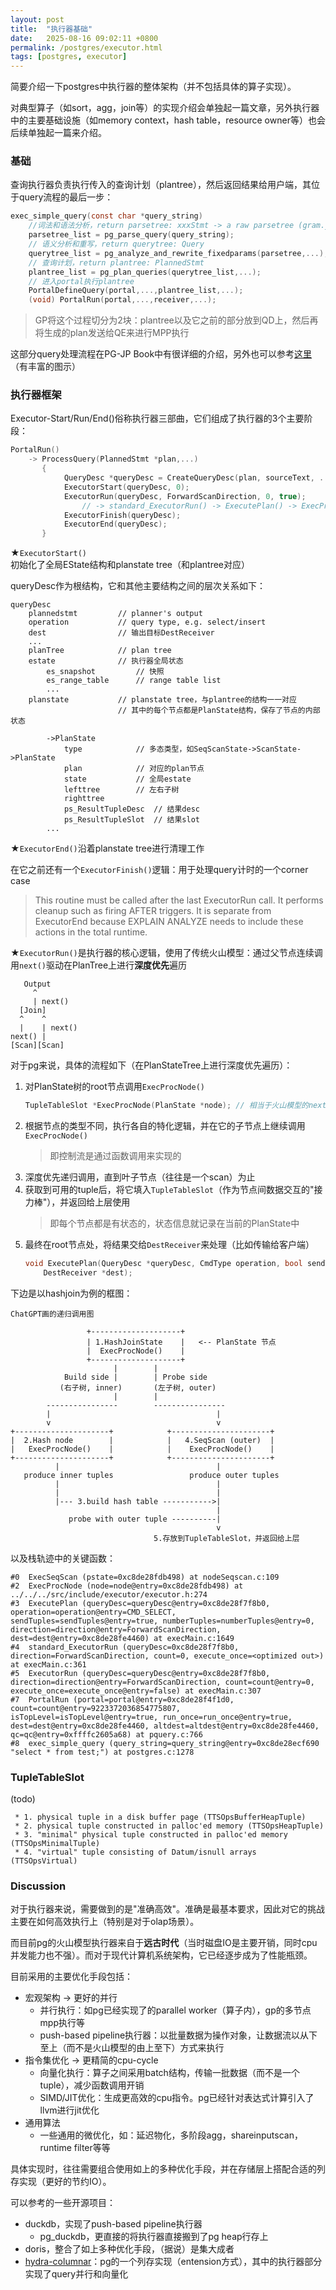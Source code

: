 ```yaml
---
layout: post
title:  "执行器基础"
date:   2025-08-16 09:02:11 +0800
permalink: /postgres/executor.html
tags: [postgres, executor]
---
```

简要介绍一下postgres中执行器的整体架构（并不包括具体的算子实现）。

对典型算子（如sort，agg，join等）的实现介绍会单独起一篇文章，另外执行器中的主要基础设施（如memory context，hash table，resource owner等）也会后续单独起一篇来介绍。

### 基础
查询执行器负责执行传入的查询计划（plantree），然后返回结果给用户端，其位于query流程的最后一步：
```c
exec_simple_query(const char *query_string)
    //词法和语法分析，return parsetree: xxxStmt -> a raw parsetree (gram.y output)
    parsetree_list = pg_parse_query(query_string); 
    // 语义分析和重写，return querytree: Query
    querytree_list = pg_analyze_and_rewrite_fixedparams(parsetree,...);
    // 查询计划，return plantree: PlannedStmt
    plantree_list = pg_plan_queries(querytree_list,...);
    // 进入portal执行plantree    
    PortalDefineQuery(portal,...,plantree_list,...);
    (void) PortalRun(portal,...,receiver,...);
```
> GP将这个过程切分为2块：plantree以及它之前的部分放到QD上，然后再将生成的plan发送给QE来进行MPP执行

这部分query处理流程在PG-JP Book中有很详细的介绍，另外也可以参考[这里](https://mp.weixin.qq.com/s/YQsQg5H063GzpMDjJJQIaQ)（有丰富的图示）

### 执行器框架
Executor-Start/Run/End()俗称执行器三部曲，它们组成了执行器的3个主要阶段：
```c
PortalRun()
    -> ProcessQuery(PlannedStmt *plan,...)
       {
            QueryDesc *queryDesc = CreateQueryDesc(plan, sourceText, ...);
            ExecutorStart(queryDesc, 0);
            ExecutorRun(queryDesc, ForwardScanDirection, 0, true);
                // -> standard_ExecutorRun() -> ExecutePlan() -> ExecProcNode() -> 具体的算子逻辑比如ExecSeqScan()
            ExecutorFinish(queryDesc);
            ExecutorEnd(queryDesc);
       }
```

★```ExecutorStart()```初始化了全局EState结构和planstate tree（和plantree对应）

queryDesc作为根结构，它和其他主要结构之间的层次关系如下：
```
queryDesc
    plannedstmt	        // planner's output
    operation           // query type, e.g. select/insert
    dest                // 输出目标DestReceiver
    ...
    planTree            // plan tree
    estate              // 执行器全局状态
        es_snapshot         // 快照
        es_range_table      // range table list
        ...
    planstate           // planstate tree，与plantree的结构一一对应
                        // 其中的每个节点都是PlanState结构，保存了节点的内部状态

        ->PlanState
            type            // 多态类型，如SeqScanState->ScanState->PlanState
            plan            // 对应的plan节点
            state           // 全局estate
            lefttree        // 左右子树
            righttree
            ps_ResultTupleDesc  // 结果desc
            ps_ResultTupleSlot  // 结果slot
        ...
```

★```ExecutorEnd()```沿着planstate tree进行清理工作

在它之前还有一个```ExecutorFinish()```逻辑：用于处理query计时的一个corner case
> This routine must be called after the last ExecutorRun call. It performs cleanup such as firing AFTER triggers. It is separate from ExecutorEnd because EXPLAIN ANALYZE needs to include these actions in the total runtime.

★```ExecutorRun()```是执行器的核心逻辑，使用了传统火山模型：通过父节点连续调用```next()```驱动在PlanTree上进行**深度优先**遍历
```
   Output
     ^
     | next()
  [Join]
  ^    ^
  |    | next()
next() |
[Scan][Scan]
```

对于pg来说，具体的流程如下（在PlanStateTree上进行深度优先遍历）：
1. 对PlanState树的root节点调用```ExecProcNode()```
    ```c
    TupleTableSlot *ExecProcNode(PlanState *node); // 相当于火山模型的next()
    ```
1. 根据节点的类型不同，执行各自的特化逻辑，并在它的子节点上继续调用```ExecProcNode()```
    > 即控制流是通过函数调用来实现的
1. 深度优先递归调用，直到叶子节点（往往是一个scan）为止
1. 获取到可用的tuple后，将它填入`TupleTableSlot`（作为节点间数据交互的"接力棒"），并返回给上层使用
    > 即每个节点都是有状态的，状态信息就记录在当前的PlanState中
1. 最终在root节点处，将结果交给```DestReceiver```来处理（比如传输给客户端）
    ```c
    void ExecutePlan(QueryDesc *queryDesc, CmdType operation, bool sendTuples, uint64 numberTuples, ScanDirection direction, 
        DestReceiver *dest);
    ```

下边是以hashjoin为例的框图：
```gdb
ChatGPT画的递归调用图

                 +--------------------+
                 | 1.HashJoinState    |   <-- PlanState 节点
                 |  ExecProcNode()    |
                 +--------------------+
                       |        |
            Build side |        | Probe side
           (右子树, inner)       (左子树, outer)
                       |        |
        ----------------        ----------------
        |                                     |
        v                                     v
+---------------------+            +----------------------+
|  2.Hash node        |            |   4.SeqScan (outer)  |
|   ExecProcNode()    |            |    ExecProcNode()    |
+---------------------+            +----------------------+
          |                                   |
   produce inner tuples                 produce outer tuples
          |                                   |
          |                                   |
          |--- 3.build hash table ----------->|
                                              |
             probe with outer tuple ----------|
                                              v
                                5.存放到TupleTableSlot，并返回给上层
```

以及栈轨迹中的关键函数：
```gdb
#0  ExecSeqScan (pstate=0xc8de28fdb498) at nodeSeqscan.c:109
#2  ExecProcNode (node=node@entry=0xc8de28fdb498) at ../../../src/include/executor/executor.h:274
#3  ExecutePlan (queryDesc=queryDesc@entry=0xc8de28f7f8b0, operation=operation@entry=CMD_SELECT, sendTuples=sendTuples@entry=true, numberTuples=numberTuples@entry=0, direction=direction@entry=ForwardScanDirection, dest=dest@entry=0xc8de28fe4460) at execMain.c:1649
#4  standard_ExecutorRun (queryDesc=0xc8de28f7f8b0, direction=ForwardScanDirection, count=0, execute_once=<optimized out>) at execMain.c:361
#5  ExecutorRun (queryDesc=queryDesc@entry=0xc8de28f7f8b0, direction=direction@entry=ForwardScanDirection, count=count@entry=0, execute_once=execute_once@entry=false) at execMain.c:307
#7  PortalRun (portal=portal@entry=0xc8de28f4f1d0, count=count@entry=9223372036854775807, isTopLevel=isTopLevel@entry=true, run_once=run_once@entry=true, dest=dest@entry=0xc8de28fe4460, altdest=altdest@entry=0xc8de28fe4460, qc=qc@entry=0xffffc2605a68) at pquery.c:766
#8  exec_simple_query (query_string=query_string@entry=0xc8de28ecf690 "select * from test;") at postgres.c:1278
```

### TupleTableSlot
(todo)
```
 * 1. physical tuple in a disk buffer page (TTSOpsBufferHeapTuple)
 * 2. physical tuple constructed in palloc'ed memory (TTSOpsHeapTuple)
 * 3. "minimal" physical tuple constructed in palloc'ed memory (TTSOpsMinimalTuple)
 * 4. "virtual" tuple consisting of Datum/isnull arrays (TTSOpsVirtual)
```

### Discussion
对于执行器来说，需要做到的是"准确高效"。准确是最基本要求，因此对它的挑战主要在如何高效执行上（特别是对于olap场景）。

而目前pg的火山模型执行器来自于**远古时代**（当时磁盘IO是主要开销，同时cpu并发能力也不强）。而对于现代计算机系统架构，它已经逐步成为了性能瓶颈。

目前采用的主要优化手段包括：
- 宏观架构 → 更好的并行
    - 并行执行：如pg已经实现了的parallel worker（算子内），gp的多节点mpp执行等
    - push-based pipeline执行器：以批量数据为操作对象，让数据流以从下至上（而不是火山模型的由上至下）方式来执行
- 指令集优化 → 更精简的cpu-cycle
    - 向量化执行：算子之间采用batch结构，传输一批数据（而不是一个tuple），减少函数调用开销
    - SIMD/JIT优化：生成更高效的cpu指令。pg已经针对表达式计算引入了llvm进行jit优化
- 通用算法
    - 一些通用的微优化，如：延迟物化，多阶段agg，shareinputscan，runtime filter等等

具体实现时，往往需要组合使用如上的多种优化手段，并在存储层上搭配合适的列存实现（更好的节约IO）。

可以参考的一些开源项目：
- duckdb，实现了push-based pipeline执行器
    - pg_duckdb，更直接的将执行器直接搬到了pg heap行存上
- doris，整合了如上多种优化手段，（据说）是集大成者
- [hydra-columnar](https://github.com/hydradatabase/columnar)：pg的一个列存实现（entension方式），其中的执行器部分实现了query并行和向量化
